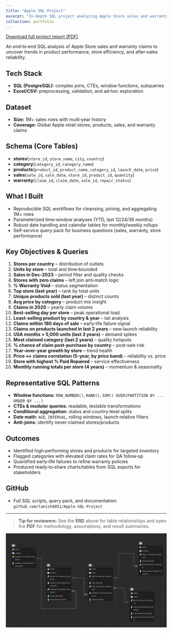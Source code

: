 ```yaml
---
title: "Apple SQL Project"
excerpt: "In-depth SQL project analyzing Apple Store sales and warranty claims data."
collection: portfolio
---
```


[Download full project report (PDF)](files/Apple%20Store%20Sales%20Analysis.pdf)



An end‑to‑end SQL analysis of Apple Store sales and warranty claims to uncover trends in product performance, store efficiency, and after‑sales reliability.

## Tech Stack
- **SQL (PostgreSQL):** complex joins, CTEs, window functions, subqueries
- **Excel/CSV:** preprocessing, validation, and ad‑hoc exploration

## Dataset
- **Size:** 1M+ sales rows with multi‑year history
- **Coverage:** Global Apple retail stores, products, sales, and warranty claims

## Schema (Core Tables)
- **stores**(`store_id`, `store_name`, `city`, `country`)
- **category**(`category_id`, `category_name`)
- **products**(`product_id`, `product_name`, `category_id`, `launch_date`, `price`)
- **sales**(`sale_id`, `sale_date`, `store_id`, `product_id`, `quantity`)
- **warranty**(`claim_id`, `claim_date`, `sale_id`, `repair_status`)

## What I Built
- Reproducible SQL workflows for cleansing, joining, and aggregating 1M+ rows
- Parameterized time‑window analyses (YTD, last 12/24/36 months)
- Robust date handling and calendar tables for monthly/weekly rollups
- Self‑service query pack for business questions (sales, warranty, store performance)

## Key Objectives & Queries
1. **Stores per country** – distribution of outlets
2. **Units by store** – total and time‑bounded
3. **Sales in Dec‑2023** – period filter and quality checks
4. **Stores with zero claims** – left join anti‑match logic
5. **% Warranty Void** – status segmentation
6. **Top store (last year)** – rank by total units
7. **Unique products sold (last year)** – distinct counts
8. **Avg price by category** – product mix insight
9. **Claims in 2020** – yearly claim volume
10. **Best‑selling day per store** – peak operational load
11. **Least‑selling product by country & year** – tail analysis
12. **Claims within 180 days of sale** – early‑life failure signal
13. **Claims on products launched in last 2 years** – new‑launch reliability
14. **USA months > 5,000 units (last 3 years)** – demand spikes
15. **Most claimed category (last 2 years)** – quality hotspots
16. **% chance of claim post‑purchase by country** – post‑sale risk
17. **Year‑over‑year growth by store** – trend health
18. **Price ↔ claims correlation (5‑year, by price band)** – reliability vs. price
19. **Store with highest % Paid Repaired** – service effectiveness
20. **Monthly running totals per store (4 years)** – momentum & seasonality

## Representative SQL Patterns
- **Window functions:** `ROW_NUMBER()`, `RANK()`, `SUM() OVER(PARTITION BY ... ORDER BY ...)`
- **CTEs & modular queries:** readable, testable transformations
- **Conditional aggregation:** status and country‑level splits
- **Date math:** `AGE`, `INTERVAL`, rolling windows, launch‑relative filters
- **Anti‑joins:** identify never‑claimed stores/products

## Outcomes
- Identified high‑performing stores and products for targeted inventory
- Flagged categories with elevated claim rates for QA follow‑up
- Quantified early‑life failures to refine warranty policies
- Produced ready‑to‑share charts/tables from SQL exports for stakeholders

## GitHub
- Full SQL scripts, query pack, and documentation: `github.com/tanish8851/Apple-SQL-Project`

---

> **Tip for reviewers:** See the **ERD** above for table relationships and open the **PDF** for methodology, assumptions, and result summaries.

![Entity Relationship Diagram (ERD)](images/image.png)


